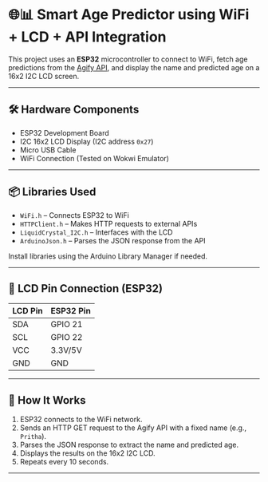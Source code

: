 # 🌐📊 Smart Age Predictor using WiFi + LCD + API Integration

This project uses an **ESP32** microcontroller to connect to WiFi, fetch age predictions from the [Agify API](https://agify.io), and display the name and predicted age on a 16x2 I2C LCD screen.

---

## 🛠️ Hardware Components

- ESP32 Development Board  
- I2C 16x2 LCD Display (I2C address `0x27`)  
- Micro USB Cable  
- WiFi Connection (Tested on Wokwi Emulator)

---

## 📦 Libraries Used

- `WiFi.h` – Connects ESP32 to WiFi  
- `HTTPClient.h` – Makes HTTP requests to external APIs  
- `LiquidCrystal_I2C.h` – Interfaces with the LCD  
- `ArduinoJson.h` – Parses the JSON response from the API

Install libraries using the Arduino Library Manager if needed.

---

## 🔌 LCD Pin Connection (ESP32)

| LCD Pin | ESP32 Pin |
|---------|-----------|
| SDA     | GPIO 21   |
| SCL     | GPIO 22   |
| VCC     | 3.3V/5V   |
| GND     | GND       |

---

## 🚀 How It Works

1. ESP32 connects to the WiFi network.
2. Sends an HTTP GET request to the Agify API with a fixed name (e.g., `Pritha`).
3. Parses the JSON response to extract the name and predicted age.
4. Displays the results on the 16x2 I2C LCD.
5. Repeats every 10 seconds.

---


